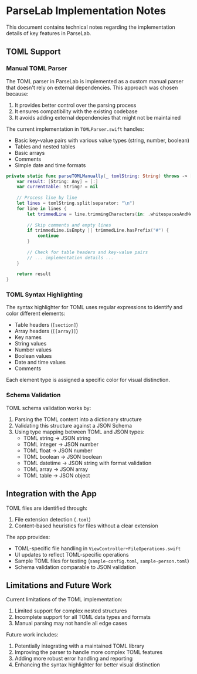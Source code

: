 # ParseLab Implementation Notes

This document contains technical notes regarding the implementation details of key features in ParseLab.

## TOML Support

### Manual TOML Parser

The TOML parser in ParseLab is implemented as a custom manual parser that doesn't rely on external dependencies. This approach was chosen because:

1. It provides better control over the parsing process
2. It ensures compatibility with the existing codebase
3. It avoids adding external dependencies that might not be maintained

The current implementation in `TOMLParser.swift` handles:

- Basic key-value pairs with various value types (string, number, boolean)
- Tables and nested tables
- Basic arrays
- Comments
- Simple date and time formats

```swift
private static func parseTOMLManually(_ tomlString: String) throws -> [String: Any] {
    var result: [String: Any] = [:]
    var currentTable: String? = nil
    
    // Process line by line
    let lines = tomlString.split(separator: "\n")
    for line in lines {
        let trimmedLine = line.trimmingCharacters(in: .whitespacesAndNewlines)
        
        // Skip comments and empty lines
        if trimmedLine.isEmpty || trimmedLine.hasPrefix("#") {
            continue
        }
        
        // Check for table headers and key-value pairs
        // ... implementation details ...
    }
    
    return result
}
```

### TOML Syntax Highlighting

The syntax highlighter for TOML uses regular expressions to identify and color different elements:

- Table headers (`[section]`)
- Array headers (`[[array]]`)
- Key names
- String values
- Number values
- Boolean values
- Date and time values
- Comments

Each element type is assigned a specific color for visual distinction.

### Schema Validation

TOML schema validation works by:

1. Parsing the TOML content into a dictionary structure
2. Validating this structure against a JSON Schema
3. Using type mapping between TOML and JSON types:
   - TOML string → JSON string
   - TOML integer → JSON number
   - TOML float → JSON number
   - TOML boolean → JSON boolean
   - TOML datetime → JSON string with format validation
   - TOML array → JSON array
   - TOML table → JSON object

## Integration with the App

TOML files are identified through:

1. File extension detection (`.toml`)
2. Content-based heuristics for files without a clear extension

The app provides:

- TOML-specific file handling in `ViewController+FileOperations.swift`
- UI updates to reflect TOML-specific operations
- Sample TOML files for testing (`sample-config.toml`, `sample-person.toml`)
- Schema validation comparable to JSON validation

## Limitations and Future Work

Current limitations of the TOML implementation:

1. Limited support for complex nested structures
2. Incomplete support for all TOML data types and formats
3. Manual parsing may not handle all edge cases

Future work includes:

1. Potentially integrating with a maintained TOML library
2. Improving the parser to handle more complex TOML features
3. Adding more robust error handling and reporting
4. Enhancing the syntax highlighter for better visual distinction